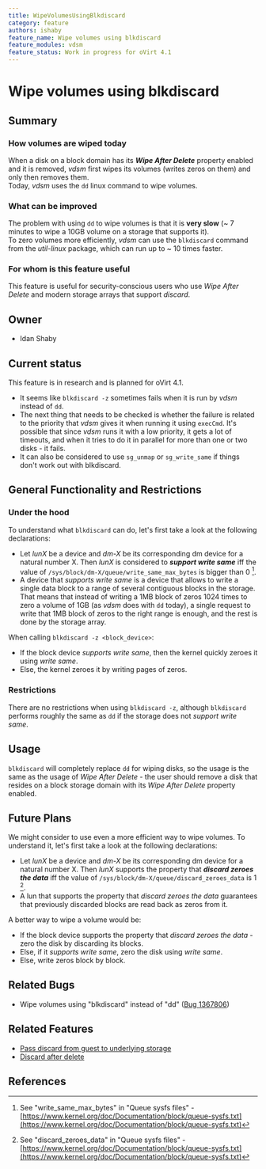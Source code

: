 ```yaml
---
title: WipeVolumesUsingBlkdiscard
category: feature
authors: ishaby
feature_name: Wipe volumes using blkdiscard
feature_modules: vdsm
feature_status: Work in progress for oVirt 4.1
---
```


# Wipe volumes using blkdiscard

## Summary

### How volumes are wiped today
When a disk on a block domain has its ***Wipe After Delete*** property enabled and it is removed, *vdsm* first wipes its volumes (writes zeros on them) and only then removes them.<br/>
Today, *vdsm* uses the `dd` linux command to wipe volumes.

### What can be improved
The problem with using `dd` to wipe volumes is that it is **very slow** (~ 7 minutes to wipe a 10GB volume on a storage that supports it).<br/>
To zero volumes more efficiently, *vdsm* can use the `blkdiscard` command from the *util-linux* package, which can run up to ~ 10 times faster.

### For whom is this feature useful
This feature is useful for security-conscious users who use *Wipe After Delete* and modern storage arrays that support *discard*.


## Owner
* Idan Shaby


## Current status
This feature is in research and is planned for oVirt 4.1.

* It seems like `blkdiscard -z` sometimes fails when it is run by *vdsm* instead of `dd`.
* The next thing that needs to be checked is whether the failure is related to the priority that *vdsm* gives it when running it using `execCmd`.
It's possible that since *vdsm* runs it with a low priority, it gets a lot of timeouts, and when it tries to do it in parallel for more than one or two disks - it fails.
* It can also be considered to use `sg_unmap` or `sg_write_same` if things don't work out with blkdiscard.


## General Functionality and Restrictions

### Under the hood
To understand what `blkdiscard` can do, let's first take a look at the following declarations:

* Let *lunX* be a device and *dm-X* be its corresponding dm device for a natural number X. Then *lunX* is considered to ***support write same*** iff the value of `/sys/block/dm-X/queue/write_same_max_bytes` is bigger than 0 [^1].
* A device that *supports write same* is a device that allows to write a single data block to a range of several contiguous blocks in the storage.<br/>
That means that instead of writing a 1MB block of zeros 1024 times to zero a volume of 1GB (as *vdsm* does with `dd` today), a single request to write that 1MB block of zeros to the right range is enough, and the rest is done by the storage array.

When calling `blkdiscard -z <block_device>`:

* If the block device *supports write same*, then the kernel quickly zeroes it using *write same*.
* Else, the kernel zeroes it by writing pages of zeros.

### Restrictions
There are no restrictions when using `blkdiscard -z`, although `blkdiscard` performs roughly the same as `dd` if the storage does not *support write same*.

## Usage
`blkdiscard` will completely replace `dd` for wiping disks, so the usage is the same as the usage of *Wipe After Delete* - the user should remove a disk that resides on a block storage domain with its *Wipe After Delete* property enabled.


## Future Plans
We might consider to use even a more efficient way to wipe volumes. To understand it, let's first take a look at the following declarations:

* Let *lunX* be a device and *dm-X* be its corresponding dm device for a natural number X. Then *lunX* supports the property that ***discard zeroes the data*** iff the value of `/sys/block/dm-X/queue/discard_zeroes_data` is 1 [^2].
* A lun that supports the property that *discard zeroes the data* guarantees that previously discarded blocks are read back as zeros from it.

A better way to wipe a volume would be:

* If the block device supports the property that *discard zeroes the data* - zero the disk by discarding its blocks.
* Else, if it *supports write same*, zero the disk using *write same*.
* Else, write zeros block by block.

## Related Bugs
* Wipe volumes using "blkdiscard" instead of "dd" ([Bug 1367806](https://bugzilla.redhat.com/1367806))


## Related Features
* [Pass discard from guest to underlying storage](/develop/release-management/features/storage/pass-discard-from-guest-to-underlying-storage.html)
* [Discard after delete](/develop/release-management/features/storage/discard-after-delete.html)


## References
[^1]: See "write_same_max_bytes" in "Queue sysfs files" - [https://www.kernel.org/doc/Documentation/block/queue-sysfs.txt](https://www.kernel.org/doc/Documentation/block/queue-sysfs.txt)
[^2]: See "discard_zeroes_data" in "Queue sysfs files" - [https://www.kernel.org/doc/Documentation/block/queue-sysfs.txt](https://www.kernel.org/doc/Documentation/block/queue-sysfs.txt)
